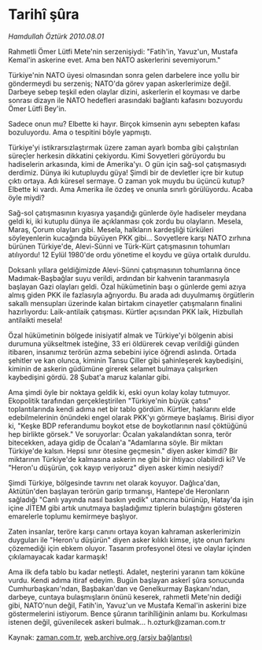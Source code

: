 # Tarihî şûra

*Hamdullah Öztürk 2010.08.01*

<td class="columnist-detail">
<p>Rahmetli Ömer Lütfi Mete'nin serzenişiydi: "Fatih'in, Yavuz'un, Mustafa Kemal'in askerine evet. Ama ben NATO askerlerini sevemiyorum."</p>
<p>
<div id="haberMetinDiv">
<p>Türkiye'nin NATO üyesi olmasından sonra gelen darbelere ince yollu bir göndermeydi bu serzeniş; NATO'da görev yapan askerlerimize değil. Darbeye sebep teşkil eden olaylar dizini, askerlerin el koyması ve darbe sonrası dizayn ile NATO hedefleri arasındaki bağlantı kafasını bozuyordu Ömer Lütfi Bey'in.
<p>Sadece onun mu? Elbette ki hayır. Birçok kimsenin aynı sebepten kafası bozuluyordu. Ama o tespitini böyle yapmıştı.
<p>Türkiye'yi istikrarsızlaştırmak üzere zaman ayarlı bomba gibi çalıştırılan süreçler herkesin dikkatini çekiyordu. Kimi Sovyetleri görüyordu bu hadiselerin arkasında, kimi de Amerika'yı. O gün için sağ-sol çatışmasıydı derdimiz. Dünya iki kutupluydu güya! Şimdi bir de devletler içre bir kutup çıktı ortaya. Adı küresel sermaye. O zaman yok muydu bu üçüncü kutup? Elbette ki vardı. Ama Amerika ile özdeş ve onunla sınırlı görülüyordu. Acaba öyle miydi?
<p>Sağ-sol çatışmasının kıyasıya yaşandığı günlerde öyle hadiseler meydana geldi ki, iki kutuplu dünya ile açıklanması çok zordu bu olayların. Mesela, Maraş, Çorum olayları gibi. Mesela, halkların kardeşliği türküleri söyleyenlerin kucağında büyüyen PKK gibi... Sovyetlere karşı NATO zırhına bürünen Türkiye'de, Alevi-Sünni ve Türk-Kürt çatışmasının tohumları atılıyordu! 12 Eylül 1980'de ordu yönetime el koydu ve güya ortalık duruldu.
<p>Doksanlı yıllara geldiğimizde Alevi-Sünni çatışmasının tohumlarına önce Madımak-Başbağlar suyu verildi, ardından bir kahvenin taranmasıyla başlayan Gazi olayları geldi. Özal hükümetinin başı o günlerde gemi azıya almış giden PKK ile fazlasıyla ağrıyordu. Bu arada adı duyulmamış örgütlerin sakallı mensupları üzerinde kalan birtakım cinayetler çatışmaların finalini hazırlıyordu: Laik-antilaik çatışması. Kürtler açısından PKK laik, Hizbullah antilaikti mesela!
<p>Özal hükümetinin bölgede inisiyatif almak ve Türkiye'yi bölgenin abisi durumuna yükseltmek isteğine, 33 eri öldürerek cevap verildiği günden itibaren, insanımız terörün azma sebebini iyice öğrendi aslında. Ortada şehitler ve kan olunca, kiminin Tansu Çiller gibi şahinleşerek kaybedişini, kiminin de askerin güdümüne girerek selamet bulmaya çalışırken kaybedişini gördü. 28 Şubat'a maruz kalanlar gibi.
<p>Ama şimdi öyle bir noktaya geldik ki, eski oyun kolay kolay tutmuyor. Ekopolitik tarafından gerçekleştirilen "Türkiye'nin büyük çatısı" toplantılarında kendi adıma net bir tablo gördüm. Kürtler, haklarını elde edebilmelerinin önündeki engel olarak PKK'yı görmeye başlamış. Birisi diyor ki, "Keşke BDP referandumu boykot etse de boykotlarının nasıl çöktüğünü hep birlikte görsek." Ve soruyorlar: Öcalan yakalandıktan sonra, terör bitecekken, adaya gidip de Öcalan'a "Adamlarına söyle. Bir miktarı Türkiye'de kalsın. Hepsi sınır ötesine geçmesin." diyen asker kimdi? Bir miktarının Türkiye'de kalmasına askerin ne gibi bir ihtiyacı olabilirdi ki? Ve "Heron'u düşürün, çok kayıp veriyoruz" diyen asker kimin nesiydi?
<p>Şimdi Türkiye, bölgesinde tavrını net olarak koyuyor. Dağlıca'dan, Aktütün'den başlayan terörün garip tırmanışı, Hantepe'de Heronların sağladığı "Canlı yayında nasıl baskın yedik" utancına bürünüp, Hatay'da işin içine JİTEM gibi artık unutmaya başladığımız tiplerin bulaştığını gösteren emarelerle toplumu kemirmeye başlıyor. 
<p>Zaten insanlar, teröre karşı canını ortaya koyan kahraman askerlerimizin duyguları ile "Heron'u düşürün" diyen asker kılıklı kimse, işte onun farkını çözemediği için ebkem oluyor. Tasarım profesyonel ötesi ve olaylar içinden çıkılamayacak kadar karmaşık!
<p>Ama ilk defa tablo bu kadar netleşti. Adalet, neşterini yaranın tam köküne vurdu. Kendi adıma itiraf edeyim. Bugün başlayan askerî şûra sonucunda Cumhurbaşkanı'ndan, Başbakan'dan ve Genelkurmay Başkanı'ndan, darbeye, cuntaya bulaşmışların önünü keserek, rahmetli Mete'nin dediği gibi, NATO'nun değil, Fatih'in, Yavuz'un ve Mustafa Kemal'in askerini bize göstermelerini istiyorum. Bence şûranın tarihîliğinin anlamı bu. Korkulması istenen değil, güvenilecek askeri bulmak... h.ozturk@zaman.com.tr</p></p></p></p></p></p></p></p></p></p></div>
</p>
<a href="http://web.archive.org/web/20101225005925/mailto:h.ozturk@zaman.com.tr">
</a></td>

Kaynak: [zaman.com.tr](http://zaman.com.tr/yazar.do?yazino=1010990), [web.archive.org (arşiv bağlantısı)](http://web.archive.org/web/20101225005925/http://zaman.com.tr/yazar.do?yazino=1010990)

